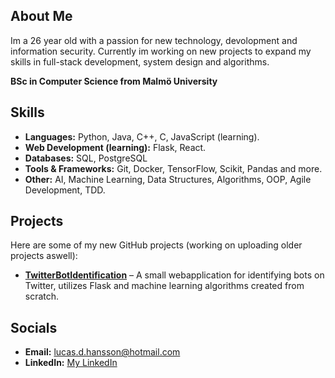 ## About Me  
Im a 26 year old with a passion for new technology, devolopment and information security. Currently im working on new projects to expand my skills in full-stack development, system design and algorithms.
 
**BSc in Computer Science from Malmö University**

## Skills  
- **Languages:** Python, Java, C++, C, JavaScript (learning).
- **Web Development (learning):** Flask, React. 
- **Databases:** SQL, PostgreSQL
- **Tools & Frameworks:** Git, Docker, TensorFlow, Scikit, Pandas and more.
- **Other:** AI, Machine Learning, Data Structures, Algorithms, OOP, Agile Development, TDD.

## Projects  
Here are some of my new GitHub projects (working on uploading older projects aswell):  
- **[TwitterBotIdentification]([link](https://github.com/lucasvonhagen/TwitterBotIdentification))** – A small webapplication for identifying bots on Twitter, utilizes Flask and machine learning algorithms created from scratch. 

## Socials
- **Email:** [lucas.d.hansson@hotmail.com](mailto:lucas.d.hansson@hotmail.com)  
- **LinkedIn:** [My LinkedIn](https://www.linkedin.com/in/lucas-hansson-b97027264/)
